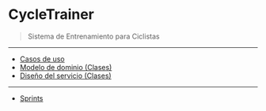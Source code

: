 # CycleTrainer

>  Sistema de Entrenamiento para Ciclistas

---

* [Casos de uso](./use-cases/README.md)
* [Modelo de dominio (Clases)](./clases-dominio.md)
* [Diseño del servicio (Clases)](./clases-servicio.md)

---

* [Sprints](./sprints/README.md)